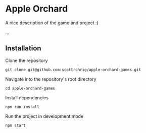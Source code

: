 # Apple Orchard

A nice description of the game and project :)

...

## Installation

Clone the repository

    git clone git@github.com:scottrohrig/apple-orchard-games.git

Navigate into the repository's root directory

    cd apple-orchard-games

Install dependencies

    npm run install

Run the project in development mode

    npm start
